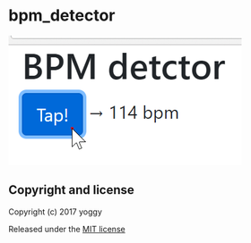 bpm_detector
====
![img01.gif](img01.gif)

Copyright and license
----
Copyright (c) 2017 yoggy

Released under the [MIT license](LICENSE.txt)
